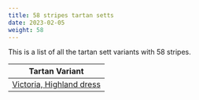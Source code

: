 ```yaml
---
title: 58 stripes tartan setts
date: 2023-02-05
weight: 58
---
```

This is a list of all the tartan sett variants with 58 stripes.

| Tartan Variant |
|---------------|
| [Victoria, Highland dress](/tartans/GA/2/LN38/G8/LN8/G2/K10/Y6/K4/G2/LN8/GA30/R12/GA6/R10/GA2/LN6/GA2/R10/GA6/R12/GA30/LN8/G2/K4/Y6/K10/G2/LN8/G8/LN38/GA2/R8/LN46/G10/LN10/K14/Y6/K6/LN4/K6/GA32/R16/GA6/R12/LN6/R12/GA6/R16/GA32/K6/LN4/K6/Y6/K14/LN10/G10/LN46/R/10)||
